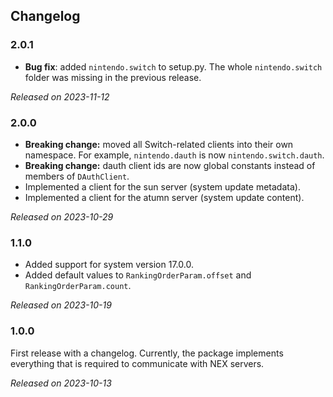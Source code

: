 
## Changelog

### 2.0.1
* **Bug fix**: added `nintendo.switch` to setup.py. The whole `nintendo.switch` folder was missing in the previous release.

*Released on 2023-11-12*

### 2.0.0
* **Breaking change:** moved all Switch-related clients into their own namespace. For example, `nintendo.dauth` is now `nintendo.switch.dauth`.
* **Breaking change:** dauth client ids are now global constants instead of members of `DAuthClient`.
* Implemented a client for the sun server (system update metadata).
* Implemented a client for the atumn server (system update content).

*Released on 2023-10-29*

### 1.1.0
* Added support for system version 17.0.0.
* Added default values to `RankingOrderParam.offset` and `RankingOrderParam.count`.

*Released on 2023-10-19*

### 1.0.0
First release with a changelog. Currently, the package implements everything that is required to communicate with NEX servers.

*Released on 2023-10-13*

